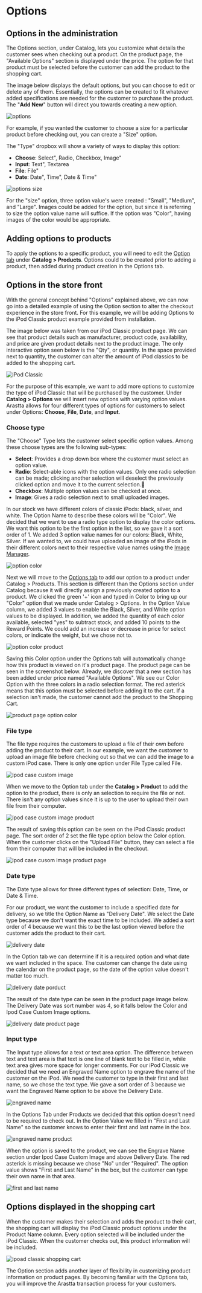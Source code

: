 Options
=======

Options in the administration
-----------------------------

The Options section, under Catalog, lets you customize what details the customer sees when checking out a product. On the product page, the "Available Options" section is displayed under the price. The option for that product must be selected before the customer can add the product to the shopping cart.

The image below displays the default options, but you can choose to edit or delete any of them. Essentially, the options can be created to fit whatever added specifications are needed for the customer to purchase the product. The "**Add New**" button will direct you towards creating a new option.

![options](_images/options.png)

For example, if you wanted the customer to choose a size for a particular product before checking out, you can create a "Size" option.

The "Type" dropbox will show a variety of ways to display this option:

- **Choose**: Select", Radio, Checkbox, Image"
- **Input**: Text", Textarea
- **File**: File"
- **Date**: Date", Time", Date & Time"

![options size](_images/options-1.png)

For the "size" option, three option value's were created : "Small", "Medium", and "Large". Images could be added for the option, but since it is referring to size the option value name will suffice. If the option was "Color", having images of the color would be appropriate.

Adding options to products
--------------------------

To apply the options to a specific product, you will need to edit the [Option tab](docs/user-manual/catalog/products/option) under **Catalog > Products**. Options could to be created prior to adding a product, then added during product creation in the Options tab.

Options in the store front
--------------------------

With the general concept behind "Options" explained above, we can now go into a detailed example of using the Option section to alter the checkout experience in the store front. For this example, we will be adding Options to the iPod Classic product example provided from installation.

The image below was taken from our iPod Classic product page. We can see that product details such as manufacturer, product code, availability, and price are given product details next to the product image. The only interactive option seen below is the "Qty", or quantity. In the space provided next to quantity, the customer can alter the amount of iPod classics to be added to the shopping cart.

![iPod Classic](_images/options-2.png)

For the purpose of this example, we want to add more options to customize the type of iPod Classic that will be purchased by the customer. Under **Catalog > Options** we will insert new options with varying option values. Arastta allows for four different types of options for customers to select under Options: **Choose**, **File**, **Date**, and **Input**.

### Choose type

The "Choose" Type lets the customer select specific option values. Among these choose types are the following sub-types:

- **Select**: Provides a drop down box where the customer must select an option value.
- **Radio**: Select-able icons with the option values. Only one radio selection can be made; clicking another selection will deselect the previously clicked option and move it to the current selection.
- **Checkbox**: Multiple option values can be checked at once.
- **Image**: Gives a radio selection next to small uploaded images.

In our stock we have different colors of classic iPods: black, silver, and white. The Option Name to describe these colors will be "Color". We decided that we want to use a radio type option to display the color options. We want this option to be the first option in the list, so we gave it a sort order of 1. We added 3 option value names for our colors: Black, White, Silver. If we wanted to, we could have uploaded an image of the iPods in their different colors next to their respective value names using the [Image Manager](docs/faq/image-manager).

![option color](_images/adding-options.png)

Next we will move to the [Options tab](docs/user-manual/catalog/products/option) to add our option to a product under Catalog > Products. This section is different than the Options section under Catalog because it will directly assign a previously created option to a product. We clicked the green '+' icon and typed in Color to bring up our "Color" option that we made under Catalog > Options. In the Option Value column, we added 3 values to enable the Black, Silver, and White option values to be displayed. In addition, we added the quantity of each color available, selected "yes" to subtract stock, and added 10 points to the Reward Points. We could add an increase or decrease in price for select colors, or indicate the weight, but we chose not to.

![option color product](_images/adding-options-1.png)

Saving this Color option under the Options tab will automatically change how this product is viewed on it's product page. The product page can be seen in the screenshot below. Already, we discover that a new section has been added under price named "Available Options". We see our Color Option with the three colors in a radio selection format. The red asterick means that this option must be selected before adding it to the cart. If a selection isn't made, the customer cannot add the product to the Shopping Cart.

![product page option color](_images/adding-options-2.png)

### File type

The file type requires the customers to upload a file of their own before adding the product to their cart. In our example, we want the customer to upload an image file before checking out so that we can add the image to a custom iPod case. There is only one option under File Type called File.

![ipod  case custom image](_images/adding-options-3.png)

When we move to the Option tab under the **Catalog > Product** to add the option to the product, there is only an selection to require the file or not. There isn't any option values since it is up to the user to upload their own file from their computer.

![ipod case custom image product](_images/adding-options-4.png)

The result of saving this option can be seen on the iPod Classic product page. The sort order of 2 set the file type option below the Color option. When the customer clicks on the "Upload File" button, they can select a file from their computer that will be included in the checkout.

![ipod case cusom image product page](_images/adding-options-5.png)

### Date type

The Date type allows for three different types of selection: Date, Time, or Date & Time.

For our product, we want the customer to include a specified date for delivery, so we title the Option Name as "Delivery Date". We select the Date type because we don't want the exact time to be included. We added a sort order of 4 because we want this to be the last option viewed before the customer adds the product to their cart.

![delivery date](_images/adding-options-6.png)

In the Option tab we can determine if it is a required option and what date we want included in the space. The customer can change the date using the calendar on the product page, so the date of the option value doesn't matter too much.

![delivery date porduct](_images/adding-options-7.png)

The result of the date type can be seen in the product page image below. The Delivery Date was sort number was 4, so it falls below the Color and Ipod Case Custom Image options.

![delivery date product page](_images/adding-options-8.png)

### Input type

The Input type allows for a text or text area option. The difference between text and text area is that text is one line of blank text to be filled in, while text area gives more space for longer comments. For our iPod Classic we decided that we need an Engraved Name option to engrave the name of the customer on the iPod. We need the customer to type in their first and last name, so we chose the text type. We gave a sort order of 3 because we want the Engraved Name option to be above the Delivery Date.

![engraved name](_images/adding-options-9.png)

In the Options Tab under Products we decided that this option doesn't need to be required to check out. In the Option Value we filled in "First and Last Name" so the customer knows to enter their first and last name in the box.

![engraved name product](_images/adding-options-10.png)

When the option is saved to the product, we can see the Engrave Name section under Ipod Case Custom Image and above Delivery Date. The red asterick is missing because we chose "No" under "Required". The option value shows "First and Last Name" in the box, but the customer can type their own name in that area.

![first and last name](_images/adding-options-11.png)

Options displayed in the shopping cart
--------------------------------------

When the customer makes their selection and adds the product to their cart, the shopping cart will display the iPod Classic product options under the Product Name column. Every option selected will be included under the iPod Classic. When the customer checks out, this product information will be included.

![ipoad classic shopping cart](_images/adding-options-12.png)

The Option section adds another layer of flexibility in customizing product information on product pages. By becoming familiar with the Options tab, you will improve the Arastta transaction process for your customers.
